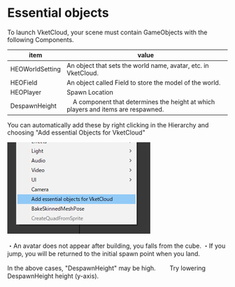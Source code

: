 # Essential objects

To launch VketCloud, your scene must contain GameObjects with the following Components.  

|  item  |  value  |
| ---- | ---- |
|  HEOWorldSetting  |  An object that sets the world name, avatar, etc. in VketCloud.  |
|  HEOField  |  An object called Field to store the model of the world.  |
|  HEOPlayer  |  Spawn Location  |
|  DespawnHeight  |  　A component that determines the height at which players and items are respawned.  |
  
  
You can automatically add these by right clicking in the Hierarchy and choosing "Add essential Objects for VketCloud"

![AddEssentialObjects](img/AddEssentialObjects.jpg)  
  
・An avatar does not appear after building, you falls from the cube.
・If you jump, you will be returned to the initial spawn point when you land.

In the above cases, "DespawnHeight" may be high.　　
Try lowering DespawnHeight height (y-axis).